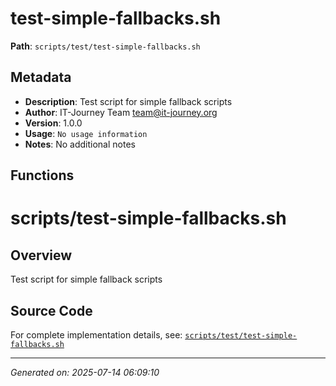 # test-simple-fallbacks.sh

**Path**: `scripts/test/test-simple-fallbacks.sh`

## Metadata

- **Description**: Test script for simple fallback scripts
- **Author**: IT-Journey Team <team@it-journey.org>
- **Version**: 1.0.0
- **Usage**: `No usage information`
- **Notes**: No additional notes

## Functions

# scripts/test-simple-fallbacks.sh

## Overview

Test script for simple fallback scripts


## Source Code

For complete implementation details, see: [`scripts/test/test-simple-fallbacks.sh`](../../scripts/test/test-simple-fallbacks.sh)

---
*Generated on: 2025-07-14 06:09:10*
